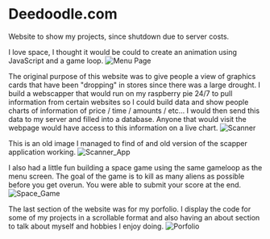 # Deedoodle.com
Website to show my projects, since shutdown due to server costs.

I love space, I thought it would be could to create an animation using JavaScript and a game loop.
![Menu Page](https://i.imgur.com/57t0yXr.gif)

The original purpose of this website was to give people a view of graphics cards that have been "dropping" in stores since there was a large drought.
I build a webscapper that would run on my raspberry pie 24/7 to pull information from certain websites so I could build data and show people
charts of information of price / time / amounts / etc... I would then send this data to my server and filled into a database. Anyone that would
visit the webpage would have access to this information on a live chart.
![Scanner](https://i.imgur.com/dK6ym69.png)

This is an old image I managed to find of and old version of the scapper application working.
![Scanner_App](https://i.imgur.com/2pMJ225.png)

I also had a little fun building a space game using the same gameloop as the menu screen. The goal of the game is to kill as many aliens as possible
before you get overun. You were able to submit your score at the end.
![Space_Game](https://i.imgur.com/t18oRuQ.gif)

The last section of the website was for my porfolio. I display the code for some of my projects in a scrollable format and also having an
about section to talk about myself and hobbies I enjoy doing.
![Porfolio](https://i.imgur.com/0PyvWRI.png)
